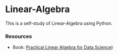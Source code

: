 # Linear-Algebra

This is a self-study of Linear-Algebra using Python.

### Resources
- Book: [Practical Linear Algebra for Data Science](https://www.oreilly.com/library/view/practical-linear-algebra/9781098120603/))
